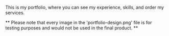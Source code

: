 This is my portfolio, where you can see my experience, skills, and order my services.

** Please note that every image in the 'portfolio-design.png' file is for testing purposes and would not be used in the final product. **
